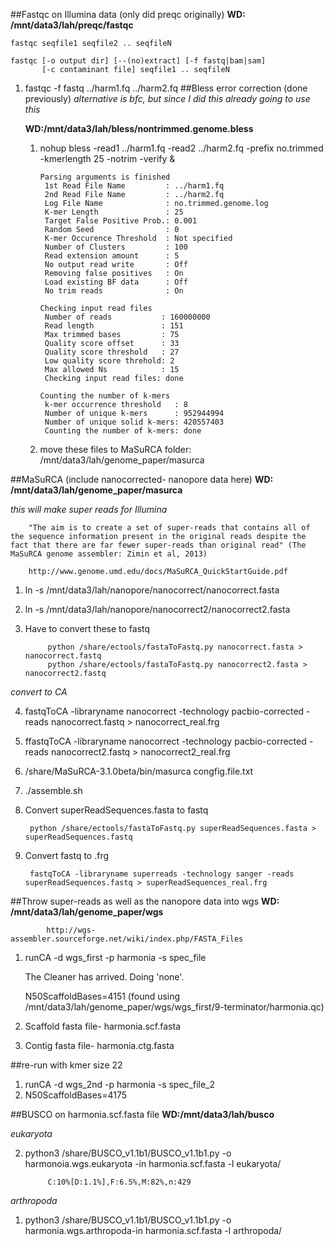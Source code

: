 ##Fastqc on Illumina data (only did preqc originally)
**WD: /mnt/data3/lah/preqc/fastqc**

	fastqc seqfile1 seqfile2 .. seqfileN

    fastqc [-o output dir] [--(no)extract] [-f fastq|bam|sam] 
           [-c contaminant file] seqfile1 .. seqfileN
1. fastqc -f fastq ../harm1.fq ../harm2.fq 
##Bless error correction (done previously) 
	*alternative is bfc, but since I did this already going to use this*
	
	**WD:/mnt/data3/lah/bless/nontrimmed.genome.bless**
	
	1.  nohup bless -read1 ../harm1.fq -read2 ../harm2.fq -prefix no.trimmed -kmerlength 25 -notrim -verify &
		
		
			Parsing arguments is finished
    		 1st Read File Name         : ../harm1.fq
   	  		 2nd Read File Name         : ../harm2.fq
    		 Log File Name              : no.trimmed.genome.log
   			 K-mer Length               : 25
     		 Target False Positive Prob.: 0.001
     		 Random Seed                : 0
    		 K-mer Occurence Threshold  : Not specified
    		 Number of Clusters         : 100
    		 Read extension amount      : 5
    		 No output read write       : Off
    		 Removing false positives   : On
    		 Load existing BF data      : Off
    		 No trim reads              : On

			Checking input read files
    		 Number of reads           : 160000000
    		 Read length               : 151
     		 Max trimmed bases         : 75
   	 		 Quality score offset      : 33
   	 		 Quality score threshold   : 27
     		 Low quality score threhold: 2
     		 Max allowed Ns            : 15
   	 		 Checking input read files: done

			Counting the number of k-mers
    		 k-mer occurrence threshold   : 8
    		 Number of unique k-mers      : 952944994
    		 Number of unique solid k-mers: 420557403
    		 Counting the number of k-mers: done

	2. move these files to MaSuRCA folder: /mnt/data3/lah/genome_paper/masurca
		
##MaSuRCA (include nanocorrected- nanopore data here)
**WD: /mnt/data3/lah/genome_paper/masurca**

*this will make super reads for Illumina*

		"The aim is to create a set of super-reads that contains all of the sequence information present in the original reads despite the fact that there are far fewer super-reads than original read" (The MaSuRCA genome assembler: Zimin et al, 2013)
		
		http://www.genome.umd.edu/docs/MaSuRCA_QuickStartGuide.pdf
		
1. ln -s /mnt/data3/lah/nanopore/nanocorrect/nanocorrect.fasta
2. ln -s /mnt/data3/lah/nanopore/nanocorrect2/nanocorrect2.fasta
3. Have to convert these to fastq

			python /share/ectools/fastaToFastq.py nanocorrect.fasta > nanocorrect.fastq
			python /share/ectools/fastaToFastq.py nanocorrect2.fasta > nanocorrect2.fastq

*convert to CA*
			
4. fastqToCA -libraryname nanocorrect -technology pacbio-corrected -reads nanocorrect.fastq > nanocorrect_real.frg
5. ffastqToCA -libraryname nanocorrect -technology pacbio-corrected -reads nanocorrect2.fastq > nanocorrect2_real.frg	
6. /share/MaSuRCA-3.1.0beta/bin/masurca congfig.file.txt
7. ./assemble.sh
8. Convert superReadSequences.fasta to fastq

		python /share/ectools/fastaToFastq.py superReadSequences.fasta > superReadSequences.fastq
9. Convert fastq to .frg
	 	
	 	fastqToCA -libraryname superreads -technology sanger -reads superReadSequences.fastq > superReadSequences_real.frg

##Throw super-reads as well as the nanopore data into wgs
**WD: /mnt/data3/lah/genome_paper/wgs**

			http://wgs-assembler.sourceforge.net/wiki/index.php/FASTA_Files
			
			
1. runCA -d wgs_first -p harmonia -s spec_file

	The Cleaner has arrived.  Doing 'none'.
	
	N50ScaffoldBases=4151 (found using /mnt/data3/lah/genome_paper/wgs/wgs_first/9-terminator/harmonia.qc)
2. Scaffold fasta file- harmonia.scf.fasta
3. Contig fasta file- harmonia.ctg.fasta

##re-run with kmer size 22
1. runCA -d wgs_2nd -p harmonia -s spec_file_2
2. N50ScaffoldBases=4175


##BUSCO on harmonia.scf.fasta file
**WD:/mnt/data3/lah/busco**

*eukaryota*

2. python3 /share/BUSCO_v1.1b1/BUSCO_v1.1b1.py -o harmonoia.wgs.eukaryota -in harmonia.scf.fasta -l eukaryota/

			C:10%[D:1.1%],F:6.5%,M:82%,n:429
*arthropoda*
1. python3 /share/BUSCO_v1.1b1/BUSCO_v1.1b1.py -o harmonia.wgs.arthropoda-in harmonia.scf.fasta -l arthropoda/			
